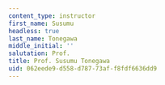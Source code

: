```yaml
---
content_type: instructor
first_name: Susumu
headless: true
last_name: Tonegawa
middle_initial: ''
salutation: Prof.
title: Prof. Susumu Tonegawa
uid: 062eede9-d558-d787-73af-f8fdf6636dd9
---
```

